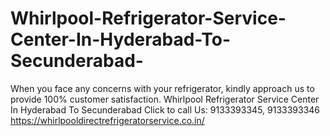 # Whirlpool-Refrigerator-Service-Center-In-Hyderabad-To-Secunderabad-
When you face any concerns with your refrigerator, kindly approach us to provide 100% customer satisfaction.  Whirlpool Refrigerator Service Center In Hyderabad To Secunderabad  Click to call Us: 9133393345, 9133393346 https://whirlpooldirectrefrigeratorservice.co.in/
